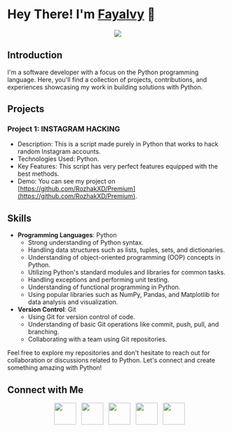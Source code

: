 # Hey There! I'm [Fayalvy](https://github.com/Fayalvy-Code/Fayalvy-Code) 👋

<div align="center">
  <img align="center" src="https://github.com/RozhakXD/RozhakXD/assets/65714340/bf2c51a6-e570-4d64-af86-1a574e83b267">
</div>

## Introduction
I'm a software developer with a focus on the Python programming language. Here, you'll find a collection of projects, contributions, and experiences showcasing my work in building solutions with Python.</p>

## Projects

### Project 1: INSTAGRAM HACKING
- Description: This is a script made purely in Python that works to hack random Instagram accounts.
- Technologies Used: Python.
- Key Features: This script has very perfect features equipped with the best methods.
- Demo: You can see my project on [https://github.com/RozhakXD/Premium](https://github.com/RozhakXD/Premium).

## Skills
- **Programming Languages**: Python
  - Strong understanding of Python syntax.
  - Handling data structures such as lists, tuples, sets, and dictionaries.
  - Understanding of object-oriented programming (OOP) concepts in Python.
  - Utilizing Python's standard modules and libraries for common tasks.
  - Handling exceptions and performing unit testing.
  - Understanding of functional programming in Python.
  - Using popular libraries such as NumPy, Pandas, and Matplotlib for data analysis and visualization.
- **Version Control**: Git
  - Using Git for version control of code.
  - Understanding of basic Git operations like commit, push, pull, and branching.
  - Collaborating with a team using Git repositories.

Feel free to explore my repositories and don't hesitate to reach out for collaboration or discussions related to Python. Let's connect and create something amazing with Python!

## Connect with Me

<p align="center">
&nbsp; <a href="https://www.twitter.com/rozhak_official" target="_blank" rel="noopener noreferrer"><img src="https://img.icons8.com/plasticine/100/000000/twitter.png" width="50" /></a>
&nbsp; <a href="https://www.youtube.com/rozhakid" target="_blank" rel="noopener noreferrer"><img src="https://img.icons8.com/plasticine/100/000000/youtube.png" width="50" /></a>  
&nbsp; <a href="https://www.instagram.com/rozhak_official/" target="_blank" rel="noopener noreferrer"><img src="https://img.icons8.com/plasticine/100/000000/instagram-new.png" width="50" /></a>  
&nbsp; <a href="https://wa.me/6283847921480" target="_blank" rel="noopener noreferrer"><img src="https://img.icons8.com/plasticine/100/000000/whatsapp.png" width="50" /></a>
&nbsp; <a href="https://www.facebook.com/rozhak.official" target="_blank" rel="noopener noreferrer"><img src="https://img.icons8.com/plasticine/100/000000/facebook.png"  width="50" /></a>
</p>
